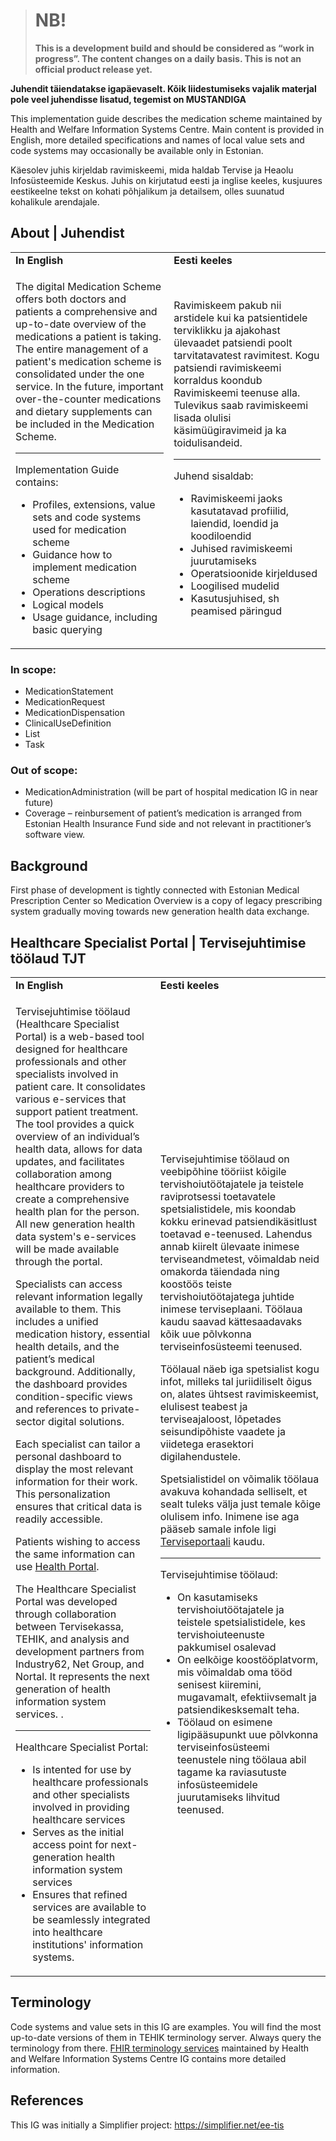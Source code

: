 ># NB! 
>
>**This is a development build and should be considered as “work in progress”. The content changes on a daily basis. This is not an official product release yet.**

**Juhendit täiendatakse igapäevaselt. Kõik liidestumiseks vajalik materjal pole veel juhendisse lisatud, tegemist on MUSTANDIGA**
>


This implementation guide describes the medication scheme maintained by Health and Welfare Information Systems Centre. Main content is provided in English, more detailed specifications and names of local value sets and code systems may occasionally be available only in Estonian.

Käesolev juhis kirjeldab ravimiskeemi, mida haldab Tervise ja Heaolu Infosüsteemide Keskus. Juhis on kirjutatud eesti ja inglise keeles, kusjuures eestikeelne tekst on kohati põhjalikum ja detailsem, olles suunatud kohalikule arendajale.

## About | Juhendist


  <table border="0">
  <tr><td><b>In English</b></td><td><b>Eesti keeles</b></td></tr>
  <tr>
  <td>
<p>The digital Medication Scheme offers both doctors and patients a comprehensive and up-to-date overview of the medications a patient is taking. The entire management of a patient's medication scheme is consolidated under the one service. In the future, important over-the-counter medications and dietary supplements can be included in the Medication Scheme. </p>
<hr>
<p>Implementation Guide contains:</p>
<ul>
  <li>Profiles, extensions, value sets and code systems used for medication scheme</li>
  <li>Guidance how to implement medication scheme</li>
  <li>Operations descriptions</li>
  <li>Logical models</li>
  <li>Usage guidance, including basic querying</li>
</ul>
<p></p>
</td>
<td>
<p>Ravimiskeem pakub nii arstidele kui ka patsientidele terviklikku ja ajakohast ülevaadet patsiendi poolt tarvitatavatest ravimitest. Kogu patsiendi ravimiskeemi korraldus koondub Ravimiskeemi teenuse alla. Tulevikus saab ravimiskeemi lisada olulisi käsimüügiravimeid ja ka toidulisandeid.  </p>
<hr>
<p>Juhend sisaldab:</p>
<ul>
  <li>Ravimiskeemi jaoks kasutatavad profiilid, laiendid, loendid ja koodiloendid</li>
  <li>Juhised ravimiskeemi juurutamiseks</li>
  <li>Operatsioonide kirjeldused</li>
  <li>Loogilised mudelid</li>
  <li>Kasutusjuhised, sh peamised päringud</li>
</ul>
</td>
</tr></table>

### In scope:

-	MedicationStatement
-	MedicationRequest
-	MedicationDispensation
-   ClinicalUseDefinition
-   List
-   Task

### Out of scope:

-	MedicationAdministration (will be part of hospital medication IG in near future)
-	Coverage – reinbursement of patient’s medication is arranged from Estonian Health Insurance Fund side and not relevant in practitioner’s software view.

## Background

First phase of development is tightly connected with Estonian Medical Prescription Center so Medication Overview is a copy of legacy prescribing system gradually moving towards new generation health data exchange.

## Healthcare Specialist Portal | Tervisejuhtimise töölaud TJT


  <table border="0">
  <tr><td><b>In English</b></td><td><b>Eesti keeles</b></td></tr>
  <tr>
  <td>
<p>Tervisejuhtimise töölaud (Healthcare Specialist Portal) is a web-based tool designed for healthcare professionals and other specialists involved in patient care. It consolidates various e-services that support patient treatment. The tool provides a quick overview of an individual’s health data, allows for data updates, and facilitates collaboration among healthcare providers to create a comprehensive health plan for the person. All new generation health data system's e-services will be made available through the portal.

Specialists can access relevant information legally available to them. This includes a unified medication history, essential health details, and the patient’s medical background. Additionally, the dashboard provides condition-specific views and references to private-sector digital solutions.

Each specialist can tailor a personal dashboard to display the most relevant information for their work. This personalization ensures that critical data is readily accessible.

Patients wishing to access the same information can use [Health Portal](https://www.terviseportaal.ee/en/).

The Healthcare Specialist Portal was developed through collaboration between Tervisekassa, TEHIK, and analysis and development partners from Industry62, Net Group, and Nortal. It represents the next generation of health information system services. .</p>
<hr>
<p>Healthcare Specialist Portal:</p>
<ul>
  <li>Is intented for use by healthcare professionals and other specialists involved in providing healthcare services</li>
  <li>Serves as the initial access point for next-generation health information system services</li>
  <li>Ensures that refined services are available to be seamlessly integrated into healthcare institutions' information systems.</li>
</ul>
<p></p>
</td>
<td>
<p>Tervisejuhtimise töölaud on veebipõhine tööriist kõigile tervishoiutöötajatele ja teistele raviprotsessi toetavatele spetsialistidele, mis koondab kokku erinevad patsiendikäsitlust toetavad e-teenused. Lahendus annab kiirelt ülevaate inimese terviseandmetest, võimaldab neid omakorda täiendada ning koostöös teiste tervishoiutöötajatega juhtide inimese terviseplaani. Töölaua kaudu saavad kättesaadavaks kõik uue põlvkonna terviseinfosüsteemi teenused.

Töölaual näeb iga spetsialist kogu infot, milleks tal juriidiliselt õigus on, alates ühtsest ravimiskeemist, elulisest teabest ja terviseajaloost, lõpetades seisundipõhiste vaadete ja viidetega erasektori digilahendustele.

Spetsialistidel on võimalik töölaua avakuva kohandada selliselt, et sealt tuleks välja just temale kõige olulisem info. Inimene ise aga pääseb samale infole ligi [Terviseportaali](https://www.terviseportaal.ee/) kaudu. </p>
<hr>
<p>Tervisejuhtimise töölaud:</p>
<ul>
  <li>On kasutamiseks tervishoiutöötajatele ja teistele spetsialistidele, kes tervishoiuteenuste pakkumisel osalevad</li>
  <li>On eelkõige koostööplatvorm, mis võimaldab oma tööd senisest kiiremini, mugavamalt, efektiivsemalt ja patsiendikesksemalt teha.</li>
  <li>Töölaud on esimene ligipääsupunkt uue põlvkonna terviseinfosüsteemi teenustele ning töölaua abil tagame ka raviasutuste infosüsteemidele juurutamiseks lihvitud teenused.</li>
</ul>
</td>
</tr></table>



## Terminology

Code systems and value sets in this IG are examples. You will find the most up-to-date versions of them in TEHIK terminology server. Always query the terminology from there. [FHIR terminology services](https://build.fhir.org/ig/TEHIK-EE/TerminologyServices/) maintained by Health and Welfare Information Systems Centre IG contains more detailed information.

## References

This IG was initially a Simplifier project: https://simplifier.net/ee-tis 
